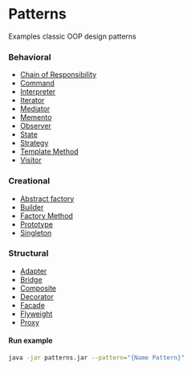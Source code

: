Patterns
===================

Examples classic OOP design patterns

### Behavioral
* [Chain of Responsibility](/tree/master/src/main/kotlin/com/keygenqt/patterns/pattern/behavioral/chain_of_responsibility)
* [Command]()
* [Interpreter]()
* [Iterator]()
* [Mediator]()
* [Memento]()
* [Observer]()
* [State]()
* [Strategy]()
* [Template Method]()
* [Visitor]()

### Creational
* [Abstract factory]()
* [Builder]()
* [Factory Method]()
* [Prototype]()
* [Singleton]()

### Structural
* [Adapter]()
* [Bridge]()
* [Composite]()
* [Decorator]()
* [Facade]()
* [Flyweight]()
* [Proxy]()

#### Run example

```bash
java -jar patterns.jar --pattern="{Name Pattern}"
```